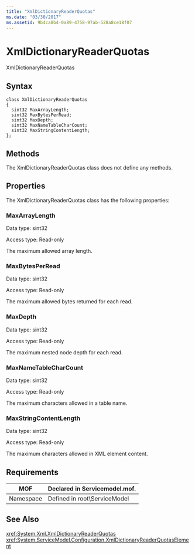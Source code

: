 ```yaml
---
title: "XmlDictionaryReaderQuotas"
ms.date: "03/30/2017"
ms.assetid: 9b4ca8b4-0a89-4758-97ab-528a8ce18f07
---
```

# XmlDictionaryReaderQuotas
XmlDictionaryReaderQuotas  
  
## Syntax  
  
```  
class XmlDictionaryReaderQuotas  
{  
  sint32 MaxArrayLength;  
  sint32 MaxBytesPerRead;  
  sint32 MaxDepth;  
  sint32 MaxNameTableCharCount;  
  sint32 MaxStringContentLength;  
};  
```  
  
## Methods  
 The XmlDictionaryReaderQuotas class does not define any methods.  
  
## Properties  
 The XmlDictionaryReaderQuotas class has the following properties:  
  
### MaxArrayLength  
 Data type: sint32  
  
 Access type: Read-only  
  
 The maximum allowed array length.  
  
### MaxBytesPerRead  
 Data type: sint32  
  
 Access type: Read-only  
  
 The maximum allowed bytes returned for each read.  
  
### MaxDepth  
 Data type: sint32  
  
 Access type: Read-only  
  
 The maximum nested node depth for each read.  
  
### MaxNameTableCharCount  
 Data type: sint32  
  
 Access type: Read-only  
  
 The maximum characters allowed in a table name.  
  
### MaxStringContentLength  
 Data type: sint32  
  
 Access type: Read-only  
  
 The maximum characters allowed in XML element content.  
  
## Requirements  
  
|MOF|Declared in Servicemodel.mof.|  
|---------|-----------------------------------|  
|Namespace|Defined in root\ServiceModel|  
  
## See Also  
 <xref:System.Xml.XmlDictionaryReaderQuotas>  
 <xref:System.ServiceModel.Configuration.XmlDictionaryReaderQuotasElement>
